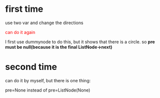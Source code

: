 # first time
use two var and change the directions

<font color='red'>can do it again</font>

I first use dummynode to do this, but it shows that there is a circle.
so **pre must be null(because it is the final ListNode->next)**

# second time

can do it by myself, but there is one thing:

pre=None instead of pre=ListNode(None)